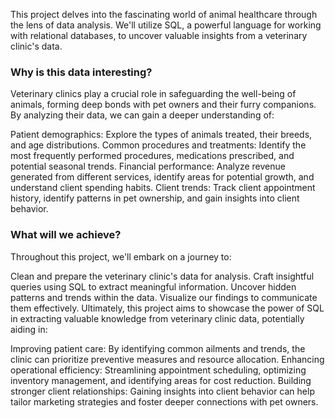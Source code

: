 This project delves into the fascinating world of animal healthcare through the lens of data analysis. We'll utilize SQL, a powerful language for working with relational databases, to uncover valuable insights from a veterinary clinic's data.

### Why is this data interesting?

Veterinary clinics play a crucial role in safeguarding the well-being of animals, forming deep bonds with pet owners and their furry companions. By analyzing their data, we can gain a deeper understanding of:

Patient demographics: Explore the types of animals treated, their breeds, and age distributions.
Common procedures and treatments: Identify the most frequently performed procedures, medications prescribed, and potential seasonal trends.
Financial performance: Analyze revenue generated from different services, identify areas for potential growth, and understand client spending habits.
Client trends: Track client appointment history, identify patterns in pet ownership, and gain insights into client behavior.

### What will we achieve?
Throughout this project, we'll embark on a journey to:

Clean and prepare the veterinary clinic's data for analysis.
Craft insightful queries using SQL to extract meaningful information.
Uncover hidden patterns and trends within the data.
Visualize our findings to communicate them effectively.
Ultimately, this project aims to showcase the power of SQL in extracting valuable knowledge from veterinary clinic data, potentially aiding in:

Improving patient care: By identifying common ailments and trends, the clinic can prioritize preventive measures and resource allocation.
Enhancing operational efficiency: Streamlining appointment scheduling, optimizing inventory management, and identifying areas for cost reduction.
Building stronger client relationships: Gaining insights into client behavior can help tailor marketing strategies and foster deeper connections with pet owners.

